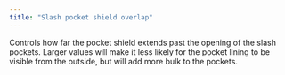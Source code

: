 ```yaml
---
title: "Slash pocket shield overlap"
---
```


Controls how far the pocket shield extends past the opening of the slash pockets. Larger values will make it less likely for the pocket lining to be visible from the outside, but will add more bulk to the pockets.
